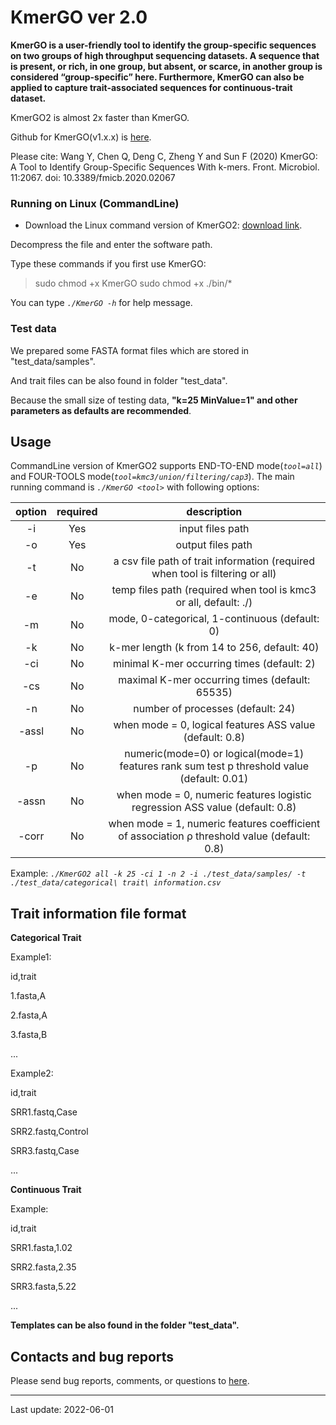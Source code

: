 # KmerGO ver 2.0

**KmerGO is a user-friendly tool to identify the group-specific sequences on two groups of high throughput sequencing datasets. A sequence that is present, or rich, in one group, but absent, or scarce, in another group is considered “group-specific” here. Furthermore, KmerGO can also be applied to capture trait-associated sequences for continuous-trait dataset.**

KmerGO2 is almost 2x faster than KmerGO.

Github for KmerGO(v1.x.x) is [here](https://github.com/ChnMasterOG/KmerGO).

Please cite: Wang Y, Chen Q, Deng C, Zheng Y and Sun F (2020) KmerGO: A Tool to Identify Group-Specific Sequences With k-mers. Front. Microbiol. 11:2067. doi: 10.3389/fmicb.2020.02067

### Running on Linux (CommandLine)

- Download the Linux command version of KmerGO2: [download link](https://github.com/ChnMasterOG/KmerGO2/releases/download/v2.0.0/KmerGO2_for_linux_x64.zip).

Decompress the file and enter the software path.

Type these commands if you first use KmerGO:

> sudo chmod +x KmerGO
> sudo chmod +x ./bin/*

You can type *`./KmerGO -h`* for help message.

### Test data

We prepared some FASTA format files which are stored in "test_data/samples".

And trait files can be also found in folder "test_data".

Because the small size of testing data, **"k=25 MinValue=1" and other parameters as defaults are recommended**.

## Usage

CommandLine version of KmerGO2 supports END-TO-END mode(*`tool=all`*) and FOUR-TOOLS mode(*`tool=kmc3/union/filtering/cap3`*). The main running command is *`./KmerGO <tool>`* with following options:

option | required | description 
:----: | :------: | :---------:  
-i     | Yes      | input files path 
-o     | Yes      | output files path 
-t     | No       | a csv file path of trait information (required when tool is filtering or all) 
-e     | No       | temp files path (required when tool is kmc3 or all, default: ./) 
-m     | No       | mode, 0-categorical, 1-continuous (default: 0) 
-k     | No       | k-mer length (k from 14 to 256, default: 40) 
-ci    | No       | minimal K-mer occurring times (default: 2) 
-cs    | No       | maximal K-mer occurring times (default: 65535) 
-n     | No       | number of processes (default: 24) 
-assl  | No       | when mode = 0, logical features ASS value (default: 0.8) 
-p     | No       | numeric(mode=0) or logical(mode=1) features rank sum test p threshold value (default: 0.01) 
-assn  | No       | when mode = 0, numeric features logistic regression ASS value (default: 0.8) 
-corr  | No       | when mode = 1, numeric features coefficient of association ρ threshold value (default: 0.8) 

Example: *`./KmerGO2 all -k 25 -ci 1 -n 2 -i ./test_data/samples/ -t ./test_data/categorical\ trait\ information.csv`*

## Trait information file format

**Categorical Trait**

Example1:

id,trait

1.fasta,A

2.fasta,A

3.fasta,B

...

Example2:

id,trait

SRR1.fastq,Case

SRR2.fastq,Control

SRR3.fastq,Case

...

**Continuous Trait**

Example:

id,trait

SRR1.fasta,1.02

SRR2.fasta,2.35

SRR3.fasta,5.22

...

**Templates can be also found in the folder "test_data".**

## Contacts and bug reports

Please send bug reports, comments, or questions to [here](https://github.com/ChnMasterOG/KmerGO2/issues).

----------

Last update: 2022-06-01
